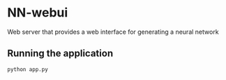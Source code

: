 # NN-webui

Web server that provides a web interface for generating a neural network

## Running the application

```bash
python app.py
```
